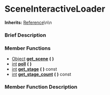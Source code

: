 #  SceneInteractiveLoader  
**Inherits:** [Reference](class_reference)\\n\\n
###  Brief Description  


###  Member Functions 
  * [Object](class_object)  **[get_scene](#get_scene)**  **(** **)**
  * [int](class_int)  **[poll](#poll)**  **(** **)**
  * [int](class_int)  **[get_stage](#get_stage)**  **(** **)** const
  * [int](class_int)  **[get_stage_count](#get_stage_count)**  **(** **)** const

###  Member Function Description  
